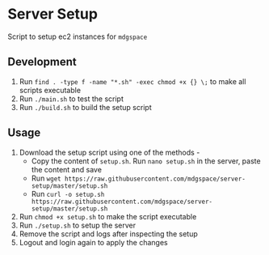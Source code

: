 # Server Setup

Script to setup ec2 instances for `mdgspace`

## Development

1. Run `find . -type f -name "*.sh" -exec chmod +x {} \;` to make all scripts executable
2. Run `./main.sh` to test the script
3. Run `./build.sh` to build the setup script

## Usage

1. Download the setup script using one of the methods -
    - Copy the content of `setup.sh`. Run `nano setup.sh` in the server, paste the content and save
    - Run `wget https://raw.githubusercontent.com/mdgspace/server-setup/master/setup.sh`
    - Run `curl -o setup.sh https://raw.githubusercontent.com/mdgspace/server-setup/master/setup.sh`
2. Run `chmod +x setup.sh` to make the script executable
3. Run `./setup.sh` to setup the server
4. Remove the script and logs after inspecting the setup
5. Logout and login again to apply the changes
